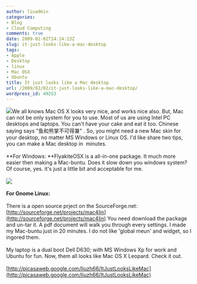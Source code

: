 ```yaml
---
author: liuadmin
categories:
- Blog
- Cloud Computing
comments: true
date: 2009-02-02T14:14:13Z
slug: it-just-looks-like-a-mac-desktop
tags:
- Apple
- Desktop
- linux
- Mac OSX
- Ubuntu
title: It just looks like a Mac desktop
url: /2009/02/02/it-just-looks-like-a-mac-desktop/
wordpress_id: 49253
---
```


![](http://www.apple.com.cn/getamac/whichmac/images/portables_macbookair20090106.jpg)We all knows Mac OS X looks very nice, and works nice also. But, Mac can not be only system for you to use. Most of us are using Intel PC desktops and laptops. You can't have your cake and eat it too. Chinese saying says "鱼和熊掌不可得兼" . So, you might need a new Mac skin for your desktop, no matter MS Windows or Linux OS. I'd like share two tips, you can make a Mac desktop in  minutes.<br /><br />**For Windows: **FlyakiteOSX is a all-in-one package. It much more easier then making a Mac-buntu. Does it slow down you windows system? Of course, yes. it's just a little bit and acceptable for me.<br /><br />![](http://osx.portraitofakite.com/header.png)<br /><br />**For Gnome Linux:**<br /><br />There is a open source prject on the SourceForge.net: [http://sourceforge.net/projects/mac4lin](http://sourceforge.net/projects/mac4lin) You need download the package and un-tar it. A pdf document will walk you through every settings. I made my Mac-buntu just in 20 minutes. I do not like 'global meun' and widget, so I ingored them.  <!--more--><br /><br />My laptop is a dual boot Dell D630; with MS Windows Xp for work and Ubuntu for fun. Now, them all looks like Mac OS X Leopard. Check it out.<br /><br />[http://picasaweb.google.com/liuzh66/ItJustLooksLikeMac](http://picasaweb.google.com/liuzh66/ItJustLooksLikeMac)
